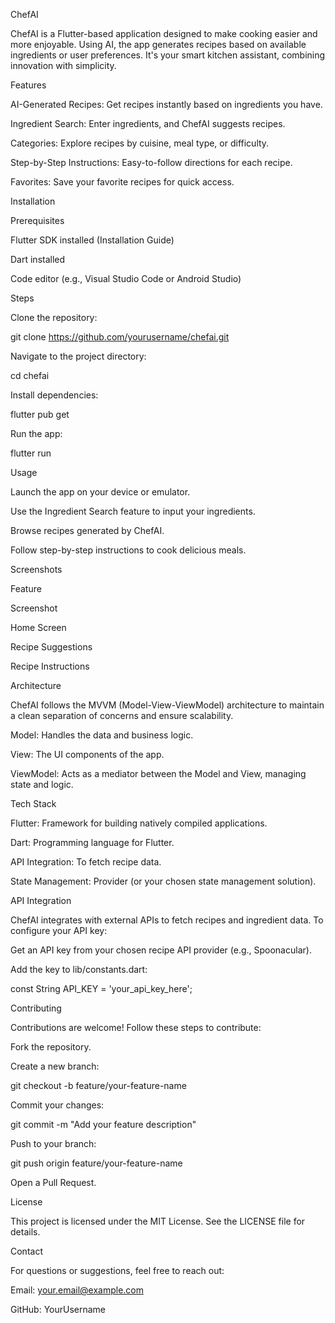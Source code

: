 ChefAI

ChefAI is a Flutter-based application designed to make cooking easier and more enjoyable. Using AI, the app generates recipes based on available ingredients or user preferences. It's your smart kitchen assistant, combining innovation with simplicity.

Features

AI-Generated Recipes: Get recipes instantly based on ingredients you have.

Ingredient Search: Enter ingredients, and ChefAI suggests recipes.

Categories: Explore recipes by cuisine, meal type, or difficulty.

Step-by-Step Instructions: Easy-to-follow directions for each recipe.

Favorites: Save your favorite recipes for quick access.

Installation

Prerequisites

Flutter SDK installed (Installation Guide)

Dart installed

Code editor (e.g., Visual Studio Code or Android Studio)

Steps

Clone the repository:

git clone https://github.com/yourusername/chefai.git

Navigate to the project directory:

cd chefai

Install dependencies:

flutter pub get

Run the app:

flutter run

Usage

Launch the app on your device or emulator.

Use the Ingredient Search feature to input your ingredients.

Browse recipes generated by ChefAI.

Follow step-by-step instructions to cook delicious meals.

Screenshots

Feature

Screenshot

Home Screen



Recipe Suggestions



Recipe Instructions



Architecture

ChefAI follows the MVVM (Model-View-ViewModel) architecture to maintain a clean separation of concerns and ensure scalability.

Model: Handles the data and business logic.

View: The UI components of the app.

ViewModel: Acts as a mediator between the Model and View, managing state and logic.

Tech Stack

Flutter: Framework for building natively compiled applications.

Dart: Programming language for Flutter.

API Integration: To fetch recipe data.

State Management: Provider (or your chosen state management solution).

API Integration

ChefAI integrates with external APIs to fetch recipes and ingredient data. To configure your API key:

Get an API key from your chosen recipe API provider (e.g., Spoonacular).

Add the key to lib/constants.dart:

const String API_KEY = 'your_api_key_here';

Contributing

Contributions are welcome! Follow these steps to contribute:

Fork the repository.

Create a new branch:

git checkout -b feature/your-feature-name

Commit your changes:

git commit -m "Add your feature description"

Push to your branch:

git push origin feature/your-feature-name

Open a Pull Request.

License

This project is licensed under the MIT License. See the LICENSE file for details.

Contact

For questions or suggestions, feel free to reach out:

Email: your.email@example.com

GitHub: YourUsername

